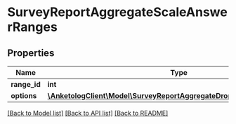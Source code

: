 # SurveyReportAggregateScaleAnswerRanges

## Properties
Name | Type | Description | Notes
------------ | ------------- | ------------- | -------------
**range_id** | **int** |  | 
**options** | [**\AnketologClient\Model\SurveyReportAggregateDropdownAnswerOptions[]**](SurveyReportAggregateDropdownAnswerOptions.md) |  | 

[[Back to Model list]](../README.md#documentation-for-models) [[Back to API list]](../README.md#documentation-for-api-endpoints) [[Back to README]](../README.md)


